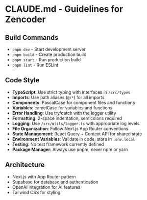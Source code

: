 # CLAUDE.md - Guidelines for Zencoder

## Build Commands
- `pnpm dev` - Start development server
- `pnpm build` - Create production build
- `pnpm start` - Run production build
- `pnpm lint` - Run ESLint

## Code Style
- **TypeScript**: Use strict typing with interfaces in `/src/types`
- **Imports**: Use path aliases (`@/*`) for all imports
- **Components**: PascalCase for component files and functions
- **Variables**: camelCase for variables and functions
- **Error Handling**: Use try/catch with the logger utility
- **Formatting**: 2-space indentation, semicolons required
- **Logging**: Use `/src/utils/logger.ts` with appropriate log levels
- **File Organization**: Follow Next.js App Router conventions
- **State Management**: React Query + Context API for shared state
- **Environment Variables**: Validate in code, store in `.env.local`
- **Testing**: No test framework currently defined
- **Package Manager**: Always use pnpm, never npm or yarn

## Architecture
- Next.js with App Router pattern
- Supabase for database and authentication
- OpenAI integration for AI features
- Tailwind CSS for styling